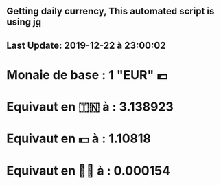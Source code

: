 ## Getting daily currency, This automated script is using [jq](https://stedolan.github.io/jq/)
## Last Update:  2019-12-22 à 23:00:02
 # Monaie de base : 1 "EUR" 💶 
 # Equivaut en 🇹🇳 à :  3.138923 
 # Equivaut en 💵 à : 1.10818
 # Equivaut en 🐱‍💻 à :  0.000154
